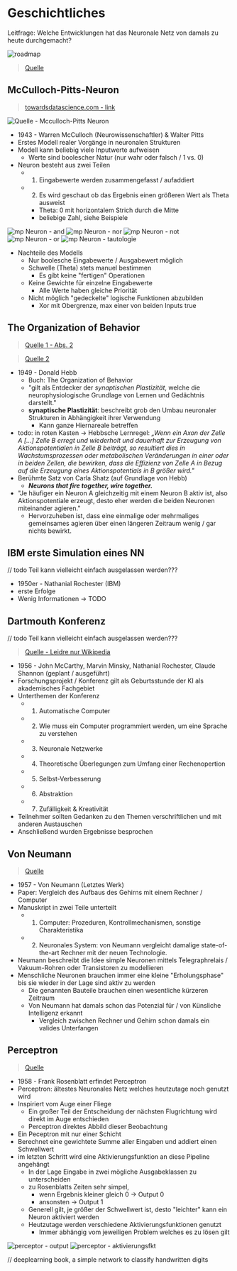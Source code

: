 # Geschichtliches
Leitfrage: Welche Entwicklungen hat das Neuronale Netz von damals zu heute durchgemacht?

![roadmap](./img/roadmap.png)
> [Quelle](https://medium.com/analytics-vidhya/brief-history-of-neural-networks-44c2bf72eec)


## McCulloch-Pitts-Neuron
> [towardsdatascience.com - link](https://towardsdatascience.com/mcculloch-pitts-model-5fdf65ac5dd1)

![Quelle - Mcculloch-Pitts Neuron](./img/mpNeuron01.png)
* 1943 - Warren McCulloch (Neurowissenschaftler) & Walter Pitts
* Erstes Modell realer Vorgänge in neuronalen Strukturen
* Modell kann beliebig viele Inputwerte aufweisen
    * Werte sind boolescher Natur (nur wahr oder falsch / 1 vs. 0)
* Neuron besteht aus zwei Teilen
    * 1. Eingabewerte werden zusammengefasst / aufaddiert
    * 2. Es wird geschaut ob das Ergebnis einen größeren Wert als Theta ausweist
        * Theta: 0 mit horizontalem Strich durch die Mitte
        * beliebige Zahl, siehe Beispiele

![mp Neuron - and](./img/mpNeuron_and.png)
![mp Neuron - nor](./img/mpNeuron_nor.png)
![mp Neuron - not](./img/mpNeuron_not.png)
![mp Neuron - or](./img/mpNeuron_or.png)
![mp Neuron - tautologie](./img/mpNeuron_tautologie.png)

* Nachteile des Modells
    * Nur boolesche Eingabewerte / Ausgabewert möglich
    * Schwelle (Theta) stets manuel bestimmen
        * Es gibt keine "fertigen" Operationen
    * Keine Gewichte für einzelne Eingabewerte
        * Alle Werte haben gleiche Priorität
    * Nicht möglich "gedeckelte" logische Funktionen abzubilden
        * Xor mit Obergrenze, max einer von beiden Inputs true

## The Organization of Behavior
> [Quelle 1 - Abs. 2](https://www.ncbi.nlm.nih.gov/pmc/articles/PMC4006178/)

> [Quelle 2](https://flexikon.doccheck.com/de/Hebb%27sche_Lernregel)

* 1949 - Donald Hebb
    * Buch: The Organization of Behavior
    * "gilt als Entdecker der _synaptischen Plastizität_, welche die neurophysiologische Grundlage von Lernen und Gedächtnis darstellt."
    * **synaptische Plastizität**: beschreibt grob den Umbau neuronaler Strukturen in Abhängigkeit ihrer Verwendung
        * Kann ganze Hiernareale betreffen
* todo: in roten Kasten -> Hebbsche Lernregel: _„Wenn ein Axon der Zelle A […] Zelle B erregt und wiederholt und dauerhaft zur Erzeugung von Aktionspotentialen in Zelle B beiträgt, so resultiert dies in Wachstumsprozessen oder metabolischen Veränderungen in einer oder in beiden Zellen, die bewirken, dass die Effizienz von Zelle A in Bezug auf die Erzeugung eines Aktionspotentials in B größer wird."_
* Berühmte Satz von Carla Shatz (auf Grundlage von Hebb)
    * _**Neurons that fire together, wire together.**_
* "Je häufiger ein Neuron A gleichzeitig mit einem Neuron B aktiv ist, also Aktionspotentiale erzeugt, desto eher werden die beiden Neuronen miteinander agieren."
    * Hervorzuheben ist, dass eine einmalige oder mehrmaliges gemeinsames agieren über einen längeren Zeitraum wenig / gar nichts bewirkt.

## IBM erste Simulation eines NN
// todo Teil kann vielleicht einfach ausgelassen werden???
* 1950er - Nathanial Rochester (IBM)
* erste Erfolge
* Wenig Informationen -> TODO

## Dartmouth Konferenz
// todo Teil kann vielleicht einfach ausgelassen werden???
> [Quelle - Leidre nur Wikipedia](https://de.wikipedia.org/wiki/Dartmouth_Conference)

* 1956 - John McCarthy, Marvin Minsky, Nathanial Rochester, Claude Shannon (geplant / ausgeführt)
* Forschungsprojekt / Konferenz gilt als Geburtsstunde der KI als akademisches Fachgebiet
* Unterthemen der Konferenz
    * 1. Automatische Computer
    * 2. Wie muss ein Computer programmiert werden, um eine Sprache zu verstehen
    * 3. Neuronale Netzwerke
    * 4. Theoretische Überlegungen zum Umfang einer Rechenopertion
    * 5. Selbst-Verbesserung
    * 6. Abstraktion
    * 7. Zufälligkeit & Kreativität
* Teilnehmer sollten Gedanken zu den Themen verschriftlichen und mit anderen Austauschen
* Anschließend wurden Ergebnisse besprochen

## Von Neumann
> [Quelle](https://www.leydesdorff.net/vonneumann/)

* 1957 - Von Neumann (Letztes Werk)
* Paper: Vergleich des Aufbaus des Gehirns mit einem Rechner / Computer
* Manuskript in zwei Teile unterteilt
    * 1. Computer: Prozeduren, Kontrollmechanismen, sonstige Charakteristika
    * 2. Neuronales System: von Neumann vergleicht damalige state-of-the-art Rechner mit der neuen Technologie.
* Neumann beschreibt die Idee simple Neuronen mittels Telegraphrelais / Vakuum-Rohren oder Transistoren zu modellieren
* Menschliche Neuronen brauchen immer eine kleine "Erholungsphase" bis sie wieder in der Lage sind aktiv zu werden
    * Die genannten Bauteile brauchen einen wesentliche kürzeren Zeitraum
    * Von Neumann hat damals schon das Potenzial für / von Künsliche Intelligenz erkannt
        * Vergleich zwischen Rechner und Gehirn schon damals ein valides Unterfangen

## Perceptron
> [Quelle](https://www.sciencedirect.com/topics/veterinary-science-and-veterinary-medicine/perceptron)

* 1958 - Frank Rosenblatt erfindet Perceptron
* Perceptron: ältestes Neuronales Netz welches heutzutage noch genutzt wird
* Inspiriert vom Auge einer Fliege
    * Ein großer Teil der Entscheidung der nächsten Flugrichtung wird direkt im Auge entschieden
    * Perceptron direktes Abbild dieser Beobachtung
* Ein Peceptron mit nur einer Schicht
* Berechnet eine gewichtete Summe aller Eingaben und addiert einen Schwellwert
* im letzten Schritt wird eine Aktivierungsfunktion an diese Pipeline angehängt
    * In der Lage Eingabe in zwei mögliche Ausgabeklassen zu unterscheiden
    * zu Rosenblatts Zeiten sehr simpel,
        * wenn Ergebnis kleiner gleich 0 -> Output 0
        * ansonsten -> Output 1
    * Generell gilt, je größer der Schwellwert ist, desto "leichter" kann ein Neuron aktiviert werden 
    * Heutzutage werden verschiedene Aktivierungsfunktionen genutzt
        * Immer abhängig vom jeweiligen Problem welches es zu lösen gilt


![perceptor - output](./img/perceptor_output.png)
![perceptor - aktivierungsfkt](./img/perceptor_aktivierungsfunktion.png)


// deeplearning book, a simple network to classify handwritten digits

